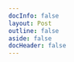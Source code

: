 ```yaml
---
docInfo: false
layout: Post
outline: false
aside: false
docHeader: false
---
```


<!-- @content -->
